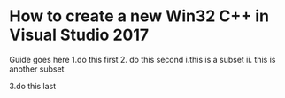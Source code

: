 # How to create a new Win32 C++ in Visual Studio 2017
Guide goes here 
1.do this first 
2. do this second 
    i.this is a subset 
    ii. this is another subset 

3.do this last 